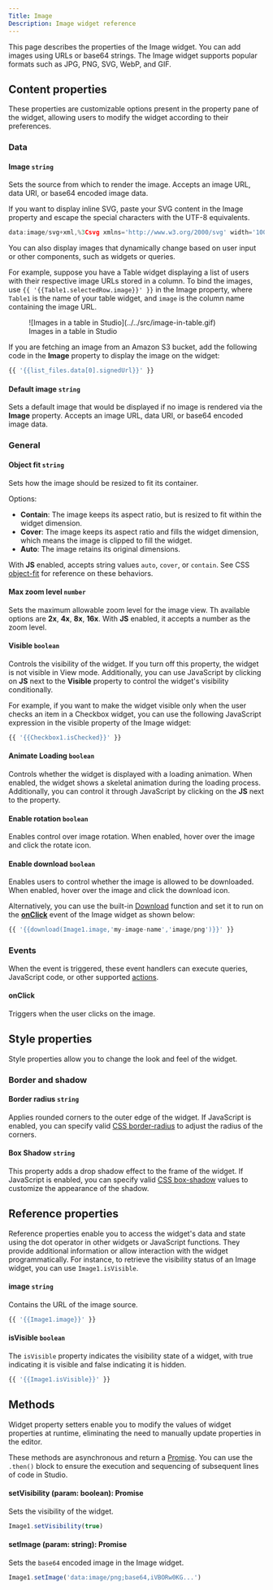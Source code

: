 ```yaml
---
Title: Image
Description: Image widget reference
---
```


<!--
README

For guidance on how to write documenation, see https://dev.stage.spread.ai/docs/contributor/guide.html. Contact Documentation when this document is ready for review.
-->

This page describes the properties of the Image widget. You can add images using URLs or base64 strings. The Image widget supports popular formats such as JPG, PNG, SVG, WebP, and GIF.

## Content properties

These properties are customizable options present in the property pane of the widget, allowing users to modify the widget according to their preferences.

### Data

#### Image `string`

Sets the source from which to render the image. Accepts an image URL, data URI, or base64 encoded image data.

 If you want to display inline SVG, paste your SVG content in the Image property and escape the special characters with the UTF-8 equivalents.

```js
data:image/svg+xml,%3Csvg xmlns='http://www.w3.org/2000/svg' width='100' height='100'%3E%3Ccircle cx='50' cy='50' r='40' stroke='green' stroke-width='4' fill='yellow' /%3E%3C/svg%3E
```

You can also display images that dynamically change based on user input or other components, such as widgets or queries.

For example, suppose you have a Table widget displaying a list of users with their respective image URLs stored in a column. To bind the images, use `{{ '{{Table1.selectedRow.image}}' }}` in the Image property, where `Table1` is the name of your table widget, and `image` is the column name containing the image URL.

<figure markdown="span">
     ![Images in a table in Studio](../../src/image-in-table.gif)
     <figcaption>Images in a table in Studio</figcaption>
</figure>

If you are fetching an image from an Amazon S3 bucket, add the following code in the **Image** property to display the image on the widget:

```js
{{ '{{list_files.data[0].signedUrl}}' }}
```

#### Default image `string`

Sets a default image that would be displayed if no image is rendered via the **Image** property. Accepts an image URL, data URI, or base64 encoded image data.

### General

#### Object fit `string`

Sets how the image should be resized to fit its container.

Options:

- **Contain**: The image keeps its aspect ratio, but is resized to fit within the widget dimension.
- **Cover**: The image keeps its aspect ratio and fills the widget dimension, which means the image is clipped to fill the widget.
- **Auto**: The image retains its original dimensions.

With **JS** enabled, accepts string values `auto`, `cover`, or `contain`. See CSS [object-fit](https://developer.mozilla.org/en-US/docs/Web/CSS/object-fit) for reference on these behaviors.

#### Max zoom level `number`

Sets the maximum allowable zoom level for the image view. Th available options are **2x**, **4x**, **8x**, **16x**. With **JS** enabled, it accepts a number as the zoom level.

#### Visible `boolean`

Controls the visibility of the widget. If you turn off this property, the widget is not visible in View mode. Additionally, you can use JavaScript by clicking on **JS** next to the **Visible** property to control the widget's visibility conditionally.

For example, if you want to make the widget visible only when the user checks an item in a Checkbox widget, you can use the following JavaScript expression in the visible property of the Image widget:

```js
{{ '{{Checkbox1.isChecked}}' }}
```

#### Animate Loading `boolean`

Controls whether the widget is displayed with a loading animation. When enabled, the widget shows a skeletal animation during the loading process. Additionally, you can control it through JavaScript by clicking on the **JS** next to the property.

#### Enable rotation `boolean`

Enables control over image rotation. When enabled, hover over the image and click the rotate icon.

#### Enable download `boolean`

Enables users to control whether the image is allowed to be downloaded. When enabled, hover over the image and click the download icon.

Alternatively, you can use the built-in [Download](../../reference/framework/global-functions.md#download) function and set it to run on the [**onClick**](#onclick) event of the Image widget as shown below:

```js
{{ '{{download(Image1.image,'my-image-name','image/png')}}' }}
```

### Events

When the event is triggered, these event handlers can execute queries, JavaScript code, or other supported [actions](../../reference/framework/global-functions.md).

#### onClick

Triggers when the user clicks on the image.

## Style properties

Style properties allow you to change the look and feel of the widget.

### Border and shadow

#### Border radius `string`

Applies rounded corners to the outer edge of the widget. If JavaScript is enabled, you can specify valid [CSS border-radius](https://developer.mozilla.org/en-US/docs/Web/CSS/border-radius) to adjust the radius of the corners.

#### Box Shadow `string`

This property adds a drop shadow effect to the frame of the widget. If JavaScript is enabled, you can specify valid [CSS box-shadow](https://developer.mozilla.org/en-US/docs/Web/CSS/box-shadow) values to customize the appearance of the shadow.

## Reference properties

Reference properties enable you to access the widget's data and state using the dot operator in other widgets or JavaScript functions. They provide additional information or allow interaction with the widget programmatically. For instance, to retrieve the visibility status of an Image widget, you can use `Image1.isVisible`.

#### image `string`

Contains the URL of the image source.

```js
{{ '{{Image1.image}}' }}
```

#### isVisible `boolean`

The `isVisible` property indicates the visibility state of a widget, with true indicating it is visible and false indicating it is hidden.

```js
{{ '{{Image1.isVisible}}' }}
```

## Methods

Widget property setters enable you to modify the values of widget properties at runtime, eliminating the need to manually update properties in the editor.

These methods are asynchronous and return a [Promise](/writing-code-in-studio/using-js-promises.md). You can use the `.then()` block to ensure the execution and sequencing of subsequent lines of code in Studio.

#### setVisibility (param: boolean): Promise

Sets the visibility of the widget.

```js
Image1.setVisibility(true)
```

#### setImage (param: string): Promise

Sets the `base64` encoded image in the Image widget.

```js
Image1.setImage('data:image/png;base64,iVBORw0KG...')
```
